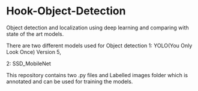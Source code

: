 # Hook-Object-Detection
Object detection and localization using deep learning and comparing with state of the art models.

There are two different models used for Object detection
1: YOLO(You Only Look Once) Version 5,

2: SSD_MobileNet

This repository contains two .py files and Labelled images folder which is annotated and can be used for training the models.
